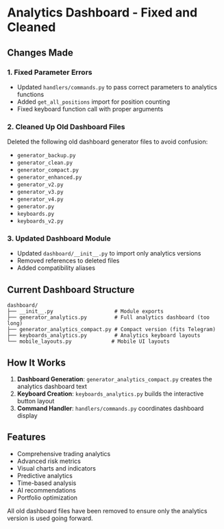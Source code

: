 # Analytics Dashboard - Fixed and Cleaned

## Changes Made

### 1. Fixed Parameter Errors
- Updated `handlers/commands.py` to pass correct parameters to analytics functions
- Added `get_all_positions` import for position counting
- Fixed keyboard function call with proper arguments

### 2. Cleaned Up Old Dashboard Files
Deleted the following old dashboard generator files to avoid confusion:
- `generator_backup.py`
- `generator_clean.py`
- `generator_compact.py`
- `generator_enhanced.py`
- `generator_v2.py`
- `generator_v3.py`
- `generator_v4.py`
- `generator.py`
- `keyboards.py`
- `keyboards_v2.py`

### 3. Updated Dashboard Module
- Updated `dashboard/__init__.py` to import only analytics versions
- Removed references to deleted files
- Added compatibility aliases

## Current Dashboard Structure

```
dashboard/
├── __init__.py                    # Module exports
├── generator_analytics.py         # Full analytics dashboard (too long)
├── generator_analytics_compact.py # Compact version (fits Telegram)
├── keyboards_analytics.py         # Analytics keyboard layouts
└── mobile_layouts.py             # Mobile UI layouts
```

## How It Works

1. **Dashboard Generation**: `generator_analytics_compact.py` creates the analytics dashboard text
2. **Keyboard Creation**: `keyboards_analytics.py` builds the interactive button layout
3. **Command Handler**: `handlers/commands.py` coordinates dashboard display

## Features
- Comprehensive trading analytics
- Advanced risk metrics
- Visual charts and indicators
- Predictive analytics
- Time-based analysis
- AI recommendations
- Portfolio optimization

All old dashboard files have been removed to ensure only the analytics version is used going forward.